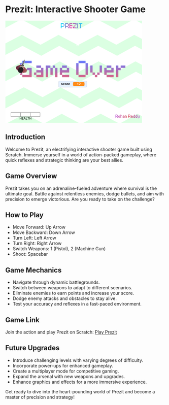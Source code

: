 # Prezit: Interactive Shooter Game

![Game Screenshot](https://github.com/Rohan-Redd/Prezit/blob/main/Images/pic.png)

## Introduction

Welcome to Prezit, an electrifying interactive shooter game built using Scratch. Immerse yourself in a world of action-packed gameplay, where quick reflexes and strategic thinking are your best allies.

## Game Overview

Prezit takes you on an adrenaline-fueled adventure where survival is the ultimate goal. Battle against relentless enemies, dodge bullets, and aim with precision to emerge victorious. Are you ready to take on the challenge?

## How to Play

- Move Forward: Up Arrow
- Move Backward: Down Arrow
- Turn Left: Left Arrow
- Turn Right: Right Arrow
- Switch Weapons: 1 (Pistol), 2 (Machine Gun)
- Shoot: Spacebar

## Game Mechanics

- Navigate through dynamic battlegrounds.
- Switch between weapons to adapt to different scenarios.
- Eliminate enemies to earn points and increase your score.
- Dodge enemy attacks and obstacles to stay alive.
- Test your accuracy and reflexes in a fast-paced environment.

## Game Link

Join the action and play Prezit on Scratch: [Play Prezit](https://scratch.mit.edu/projects/676807397)

## Future Upgrades

- Introduce challenging levels with varying degrees of difficulty.
- Incorporate power-ups for enhanced gameplay.
- Create a multiplayer mode for competitive gaming.
- Expand the arsenal with new weapons and upgrades.
- Enhance graphics and effects for a more immersive experience.

Get ready to dive into the heart-pounding world of Prezit and become a master of precision and strategy!
